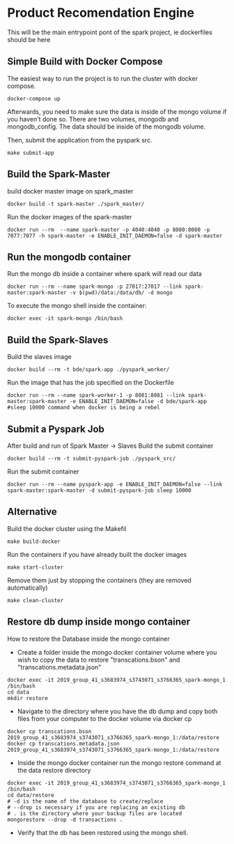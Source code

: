 # Product Recomendation Engine

This will be the main entrypoint pont of the spark project, ie dockerfiles should be here

## Simple Build with Docker Compose

The easiest way to run the project is to run the cluster with docker compose.

```
docker-compose up
```

Afterwards, you need to make sure the data is inside of the
mongo volume if you haven't done so. There are two volumes, mongodb and mongodb_config.
The data should be inside of the mongodb volume.

Then, submit the application from the pyspark src.

```
make submit-app
```

## Build the Spark-Master

build docker master image on spark_master

```
docker build -t spark-master ./spark_master/
```

Run the docker images of the spark-master

```
docker run --rm  --name spark-master -p 4040:4040 -p 8080:8080 -p 7077:7077 -h spark-master -e ENABLE_INIT_DAEMON=false -d spark-master

```

## Run the mongodb container

Run the mongo db inside a container where spark will read our data

```
docker run --rm --name spark-mongo -p 27017:27017 --link spark-master:spark-master -v $(pwd)/data:/data/db/ -d mongo
```

To execute the mongo shell inside the container:

```
docker exec -it spark-mongo /bin/bash
```

## Build the Spark-Slaves

Build the slaves image

```
docker build --rm -t bde/spark-app ./pyspark_worker/
```

Run the image that has the job specified on the Dockerfile

```
docker run --rm --name spark-worker-1 -p 8081:8081 --link spark-master:spark-master -e ENABLE_INIT_DAEMON=false -d bde/spark-app #sleep 10000 command when docker is being a rebel
```

## Submit a Pyspark Job

After build and run of Spark Master -> Slaves
Build the submit container

```
docker build --rm -t submit-pyspark-job ./pyspark_src/
```

Run the submit container

```
docker run --rm --name pyspark-app -e ENABLE_INIT_DAEMON=false --link spark-master:spark-master -d submit-pyspark-job sleep 10000

```

## Alternative

Build the docker cluster using the Makefil

```
make build-docker
```

Run the containers if you have already built the docker images

```
make start-cluster
```

Remove them just by stopping the containers (they are removed automatically)

```
make clean-cluster
```

## Restore db dump inside mongo container

How to restore the Database inside the mongo container

- Create a folder inside the mongo docker container volume where you wish to copy the data to restore "transcations.bson" and "transcations.metadata.json"

```
docker exec -it 2019_group_41_s3683974_s3743071_s3766365_spark-mongo_1 /bin/bash
cd data
mkdir restore
```

- Navigate to the directory where you have the db dump and copy both files from your computer to the docker volume via docker cp

```
docker cp transcations.bson 2019_group_41_s3683974_s3743071_s3766365_spark-mongo_1:/data/restore
docker cp transcations.metadata.json 2019_group_41_s3683974_s3743071_s3766365_spark-mongo_1:/data/restore
```

- Inside the mongo docker container run the mongo restore command at the data restore directory

```
docker exec -it 2019_group_41_s3683974_s3743071_s3766365_spark-mongo_1 /bin/bash
cd data/restore
# -d is the name of the database to create/replace
# --drop is necessary if you are replacing an existing db
# . is the directory where your backup files are located
mongorestore --drop -d transactions .
```

- Verify that the db has been restored using the mongo shell.

